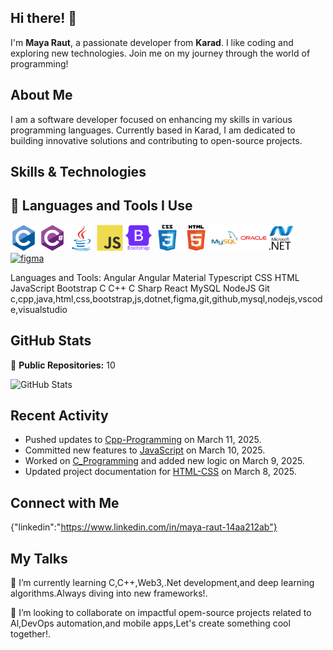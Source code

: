 ## Hi there! 👋

I'm **Maya Raut**, a passionate developer from **Karad**. I like coding and exploring new technologies. Join me on my journey through the world of programming!

## About Me

I am a  software developer focused on enhancing my skills in various programming languages. Currently based in Karad, I am dedicated to building innovative solutions and contributing to open-source projects.

## Skills & Technologies

<h2>🚀 Languages and Tools I Use</h2>
<p><a target="_blank" href="https://raw.githubusercontent.com/devicons/devicon/master/icons/c/c-original.svg" style="display: inline-block;"><img src="https://raw.githubusercontent.com/devicons/devicon/master/icons/c/c-original.svg" alt="c" width="42" height="42" /></a>
<a target="_blank" href="https://raw.githubusercontent.com/devicons/devicon/master/icons/csharp/csharp-original.svg" style="display: inline-block;"><img src="https://raw.githubusercontent.com/devicons/devicon/master/icons/csharp/csharp-original.svg" alt="csharp" width="42" height="42" /></a>
<a target="_blank" href="https://raw.githubusercontent.com/devicons/devicon/master/icons/java/java-original.svg" style="display: inline-block;"><img src="https://raw.githubusercontent.com/devicons/devicon/master/icons/java/java-original.svg" alt="java" width="42" height="42" /></a>
<a target="_blank" href="https://raw.githubusercontent.com/devicons/devicon/master/icons/javascript/javascript-original.svg" style="display: inline-block;"><img src="https://raw.githubusercontent.com/devicons/devicon/master/icons/javascript/javascript-original.svg" alt="javascript" width="42" height="42" /></a>
<a target="_blank" href="https://raw.githubusercontent.com/devicons/devicon/master/icons/bootstrap/bootstrap-plain-wordmark.svg" style="display: inline-block;"><img src="https://raw.githubusercontent.com/devicons/devicon/master/icons/bootstrap/bootstrap-plain-wordmark.svg" alt="bootstrap" width="42" height="42" /></a>
<a target="_blank" href="https://raw.githubusercontent.com/devicons/devicon/master/icons/css3/css3-original-wordmark.svg" style="display: inline-block;"><img src="https://raw.githubusercontent.com/devicons/devicon/master/icons/css3/css3-original-wordmark.svg" alt="css3" width="42" height="42" /></a>
<a target="_blank" href="https://raw.githubusercontent.com/devicons/devicon/master/icons/html5/html5-original-wordmark.svg" style="display: inline-block;"><img src="https://raw.githubusercontent.com/devicons/devicon/master/icons/html5/html5-original-wordmark.svg" alt="html5" width="42" height="42" /></a>
<a target="_blank" href="https://raw.githubusercontent.com/devicons/devicon/master/icons/mysql/mysql-original-wordmark.svg" style="display: inline-block;"><img src="https://raw.githubusercontent.com/devicons/devicon/master/icons/mysql/mysql-original-wordmark.svg" alt="mysql" width="42" height="42" /></a>
<a target="_blank" href="https://raw.githubusercontent.com/devicons/devicon/master/icons/oracle/oracle-original.svg" style="display: inline-block;"><img src="https://raw.githubusercontent.com/devicons/devicon/master/icons/oracle/oracle-original.svg" alt="oracle" width="42" height="42" /></a>
<a target="_blank" href="https://raw.githubusercontent.com/devicons/devicon/master/icons/dot-net/dot-net-original-wordmark.svg" style="display: inline-block;"><img src="https://raw.githubusercontent.com/devicons/devicon/master/icons/dot-net/dot-net-original-wordmark.svg" alt="dotnet" width="42" height="42" /></a>
<a target="_blank" href="https://www.vectorlogo.zone/logos/figma/figma-icon.svg" style="display: inline-block;"><img src="https://www.vectorlogo.zone/logos/figma/figma-icon.svg" alt="figma" width="42" height="42" /></a></p>

Languages and Tools:
Angular  Angular Material  Typescript  CSS  HTML  JavaScript  Bootstrap  C  C++  C Sharp  React  MySQL  NodeJS  Git
c,cpp,java,html,css,bootstrap,js,dotnet,figma,git,github,mysql,nodejs,vscode,visualstudio

## GitHub Stats

🔹 **Public Repositories:** 10  

![GitHub Stats](https://github-readme-stats.vercel.app/api?username=RautMaya&show_icons=true&theme=radical)

## Recent Activity

- Pushed updates to [Cpp-Programming](https://github.com/RautMaya/Cpp-Programming) on March 11, 2025.
- Committed new features to [JavaScript](https://github.com/RautMaya/JavaScript) on March 10, 2025.
- Worked on [C_Programming](https://github.com/RautMaya/C_Programming) and added new logic on March 9, 2025.
- Updated project documentation for [HTML-CSS](https://github.com/RautMaya/HTML-CSS) on March 8, 2025.

## Connect with Me

{"linkedin":"https://www.linkedin.com/in/maya-raut-14aa212ab"}

## My Talks

🌱 I’m currently learning C,C++,Web3,.Net development,and deep learning algorithms.Always diving into new frameworks!.

💞️ I’m looking to collaborate on impactful opem-source projects related to Al,DevOps automation,and mobile apps,Let's create something cool together!.


